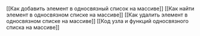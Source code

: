 [[Как добавить элемент в односвязный список на массиве]]
[[Как найти элемент в односвязном списке на массиве]]
[[Как удалить элемент в односвязном списке на массиве]]
[[Код узла и функций односвязного списка на массиве]]